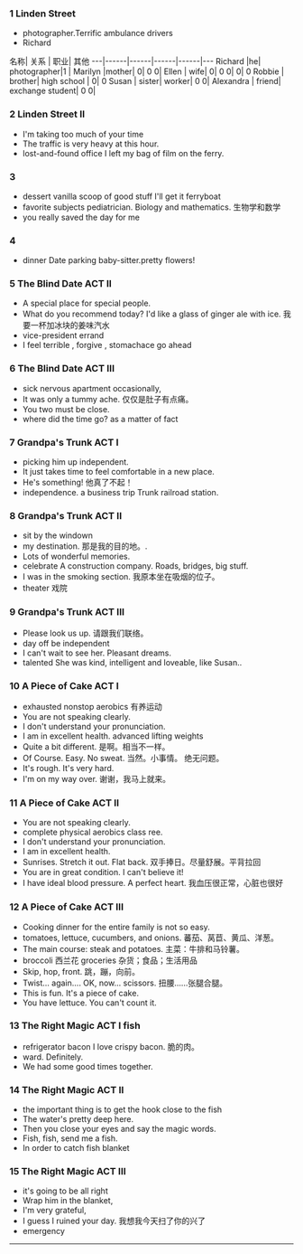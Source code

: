 ### 1 Linden Street
* photographer.Terrific ambulance drivers
* Richard

名称| 关系 | 职业|  其他
---|------|------|------|------|---
Richard  |he| photographer|1 |
Marilyn |mother| 0| 0 0|
Ellen | wife| 0| 0 0| 0| 0
Robbie | brother| high school |  0| 0
Susan | sister| worker| 0 0| 
Alexandra | friend| exchange student| 0 0| 

### 2 Linden Street II
* I'm taking too much of your time
* The traffic is very heavy at this hour.
* lost-and-found office I left my bag of film on the ferry. 
### 3
* dessert  vanilla  scoop of   good stuff I'll get it ferryboat
 * favorite subjects pediatrician. Biology and mathematics. 生物学和数学
 * you really saved the day for me

 ### 4
 * dinner Date  parking  baby-sitter.pretty flowers!


### 5 The Blind Date  ACT II
* A special place for special people. 
* What do you recommend today?  I'd like a glass of ginger ale with ice. 我要一杯加冰块的姜味汽水
* vice-president   errand 
* I feel terrible , forgive , stomachace go ahead

### 6 The Blind Date  ACT III
* sick nervous apartment occasionally, 
* It was only a tummy ache. 仅仅是肚子有点痛。
* You two must be close. 
* where did the time go? as a matter of fact 


### 7 Grandpa's Trunk ACT I

* picking him up  independent.
* It just takes time to feel comfortable in a new place.
* He's something! 他真了不起！
* independence. a business trip  Trunk railroad station.

### 8 Grandpa's Trunk ACT II

* sit by the windown
* my destination. 那是我的目的地。.
* Lots of wonderful memories. 
* celebrate A construction company. Roads, bridges, big stuff.
* I was in the smoking section. 我原本坐在吸烟的位子。
* theater 戏院
### 9 Grandpa's Trunk ACT III

* Please look us up. 请跟我们联络。
* day off  be independent
* I can't wait to see her.  Pleasant dreams. 
* talented She was kind, intelligent and loveable, like Susan..

### 10 A Piece of Cake ACT I
* exhausted  nonstop  aerobics 有养运动
* You are not speaking clearly.
* I don't understand your pronunciation.
* I am in excellent health. advanced  lifting weights
* Quite a bit different. 是啊。相当不一样。
* Of Course. Easy. No sweat. 当然。小事情。 绝无问题。
* It's rough. It's very hard.
* I'm on my way over. 谢谢，我马上就来。

### 11 A Piece of Cake ACT II
* You are not speaking clearly.
* complete physical  aerobics class ree.
* I don't understand your pronunciation.
* I am in excellent health.
* Sunrises. Stretch it out. Flat back. 双手捧日。尽量舒展。平背拉回
* You are in great condition. I can't believe it! 
* I have ideal blood pressure. A perfect heart. 我血压很正常，心脏也很好

### 12 A Piece of Cake ACT III
* Cooking dinner for the entire family is not so easy.
* tomatoes, lettuce, cucumbers, and onions. 蕃茄、莴苣、黄瓜、洋葱。
* The main course: steak and potatoes. 主菜：牛排和马铃薯。
* broccoli 西兰花  groceries 杂货；食品；生活用品
* Skip, hop, front. 跳，蹦，向前。 
* Twist... again.... OK, now... scissors. 扭腰……张腿合腿。 
* This is fun. It's a piece of cake. 
* You have lettuce. You can't count it.

### 13 The Right Magic ACT I fish
* refrigerator bacon I love crispy bacon. 脆的肉。
* ward. Definitely.
* We had some good times together.

### 14 The Right Magic ACT II
* the important thing is to get the hook close to the fish
* The water's pretty deep here. 
* Then you close your eyes and say the magic words. 
* Fish, fish, send me a fish. 
* In order to catch fish blanket

### 15 The Right Magic ACT III
*  it's going to be all right
* Wrap him in the blanket, 
* I'm very grateful, 
* I guess I ruined your day. 我想我今天扫了你的兴了
* emergency
* * * *****
